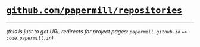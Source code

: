 # [`github.com/papermill/repositories`](https://github.com/papermill/repositories)

---

*(this is just to get URL redirects for project pages: `papermill.github.io` `=>` `code.papermill.in`)*
